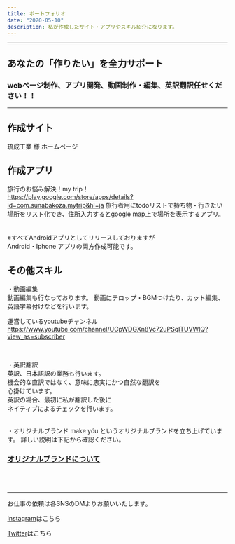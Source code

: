 ```yaml
---
title: ポートフォリオ 
date: "2020-05-10"
description: 私が作成したサイト・アプリやスキル紹介になります。
---
```

__________________________________
## あなたの「作りたい」を全力サポート
### webページ制作、アプリ開発、動画制作・編集、英訳翻訳任せください！！


__________________________________
## 作成サイト  


琉成工業 様 ホームページ


<!-- ### BAR SMILE 様 ホームページ

https://barsmile.studio.design/  -->




## 作成アプリ


旅行のお悩み解決！my trip！  
https://play.google.com/store/apps/details?id=com.sunabakoza.mytrip&hl=ja
旅行者用にtodoリストで持ち物・行きたい場所をリスト化でき、住所入力するとgoogle map上で場所を表示するアプリ。  
<br>
<br>
※すべてAndroidアプリとしてリリースしておりますが  
Android・Iphone アプリの両方作成可能です。  



## その他スキル

・動画編集  
動画編集も行なっております。
動画にテロップ・BGMつけたり、カット編集、  
英語字幕付けなどを行います。  


運営しているyoutubeチャンネル  
https://www.youtube.com/channel/UCpWDGXn8Vc72uPSqITUVWlQ?view_as=subscriber  

<br>


・英訳翻訳  
英訳、日本語訳の業務も行います。  
機会的な直訳ではなく、意味に忠実にかつ自然な翻訳を  
心掛けています。  
英訳の場合、最初に私が翻訳した後に  
ネイティブによるチェックを行います。

<br>
・オリジナルブランド
make yöu というオリジナルブランドを立ち上げています。  
詳しい説明は下記から確認ください。  
<br>

### [オリジナルブランドについて](https://asaneblog.netlify.app/originambrand/)

<br><br>

__________________________________  

お仕事の依頼は各SNSのDMよりお願いいたします。
<br>

[Instagram](https://www.instagram.com/asane108/?hl=ja)はこちら  

[Twitter](https://twitter.com/asa1084)はこちら